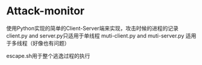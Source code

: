 # Attack-monitor
 使用Python实现的简单的Client-Server端来实现，攻击时候的进程的记录
client.py and server.py只适用于单线程
muti-client.py and muti-server.py 适用于多线程（好像也有问题）

escape.sh用于整个逃逸过程的执行
